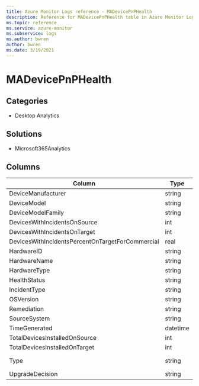 ```yaml
---
title: Azure Monitor Logs reference - MADevicePnPHealth
description: Reference for MADevicePnPHealth table in Azure Monitor Logs.
ms.topic: reference
ms.service: azure-monitor
ms.subservice: logs
ms.author: bwren
author: bwren
ms.date: 3/19/2021
---
```


# MADevicePnPHealth

 

## Categories

- Desktop Analytics
## Solutions

- Microsoft365Analytics




## Columns

|Column|Type|Description|
|---|---|---|
|DeviceManufacturer|string||
|DeviceModel|string||
|DeviceModelFamily|string||
|DevicesWithIncidentsOnSource|int||
|DevicesWithIncidentsOnTarget|int||
|DevicesWithIncidentsPercentOnTargetForCommercial|real||
|HardwareID|string||
|HardwareName|string||
|HardwareType|string||
|HealthStatus|string||
|IncidentType|string||
|OSVersion|string||
|Remediation|string||
|SourceSystem|string||
|TimeGenerated|datetime||
|TotalDevicesInstalledOnSource|int||
|TotalDevicesInstalledOnTarget|int||
|Type|string|The name of the table|
|UpgradeDecision|string||
